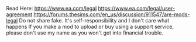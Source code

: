 Read Here:
https://www.ea.com/legal
https://www.ea.com/legal/user-agreement
https://forums.thesims.com/en_us/discussion/911547/are-mods-legal
Do not share fake.
It's self-responsibility and I don't care what happens
If you make a mod to upload or buy using a support service, please don't use my name as you won't get into financial trouble.
